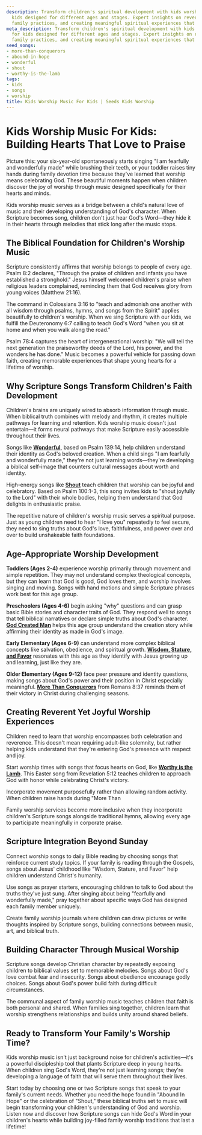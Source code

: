 ```yaml
---
description: Transform children's spiritual development with kids worship music for
  kids designed for different ages and stages. Expert insights on reverent worship,
  family practices, and creating meaningful spiritual experiences that last a lifetime.
meta_description: Transform children's spiritual development with kids worship music
  for kids designed for different ages and stages. Expert insights on reverent worship,
  family practices, and creating meaningful spiritual experiences that last a lifetime.
seed_songs:
- more-than-conquerors
- abound-in-hope
- wonderful
- shout
- worthy-is-the-lamb
tags:
- kids
- songs
- worship
title: Kids Worship Music For Kids | Seeds Kids Worship
---
```

# Kids Worship Music For Kids: Building Hearts That Love to Praise

Picture this: your six-year-old spontaneously starts singing "I am fearfully and wonderfully made" while brushing their teeth, or your toddler raises tiny hands during family devotion time because they've learned that worship means celebrating God. These beautiful moments happen when children discover the joy of worship through music designed specifically for their hearts and minds.

Kids worship music serves as a bridge between a child's natural love of music and their developing understanding of God's character. When Scripture becomes song, children don't just hear God's Word—they hide it in their hearts through melodies that stick long after the music stops.

## The Biblical Foundation for Children's Worship Music

Scripture consistently affirms that worship belongs to people of every age. Psalm 8:2 declares, "Through the praise of children and infants you have established a stronghold." Jesus himself welcomed children's praise when religious leaders complained, reminding them that God receives glory from young voices (Matthew 21:16).

The command in Colossians 3:16 to "teach and admonish one another with all wisdom through psalms, hymns, and songs from the Spirit" applies beautifully to children's worship. When we sing Scripture with our kids, we fulfill the Deuteronomy 6:7 calling to teach God's Word "when you sit at home and when you walk along the road."

Psalm 78:4 captures the heart of intergenerational worship: "We will tell the next generation the praiseworthy deeds of the Lord, his power, and the wonders he has done." Music becomes a powerful vehicle for passing down faith, creating memorable experiences that shape young hearts for a lifetime of worship.

## Why Scripture Songs Transform Children's Faith Development

Children's brains are uniquely wired to absorb information through music. When biblical truth combines with melody and rhythm, it creates multiple pathways for learning and retention. Kids worship music doesn't just entertain—it forms neural pathways that make Scripture easily accessible throughout their lives.

Songs like **[Wonderful](https://seedskidsworship.com/product/wonderful-psalm-13914/)**, based on Psalm 139:14, help children understand their identity as God's beloved creation. When a child sings "I am fearfully and wonderfully made," they're not just learning words—they're developing a biblical self-image that counters cultural messages about worth and identity.

High-energy songs like **[Shout](https://seedskidsworship.com/product/shout-psalm-1001-3/)** teach children that worship can be joyful and celebratory. Based on Psalm 100:1-3, this song invites kids to "shout joyfully to the Lord" with their whole bodies, helping them understand that God delights in enthusiastic praise.

The repetitive nature of children's worship music serves a spiritual purpose. Just as young children need to hear "I love you" repeatedly to feel secure, they need to sing truths about God's love, faithfulness, and power over and over to build unshakeable faith foundations.

## Age-Appropriate Worship Development

**Toddlers (Ages 2-4)** experience worship primarily through movement and simple repetition. They may not understand complex theological concepts, but they can learn that God is good, God loves them, and worship involves singing and moving. Songs with hand motions and simple Scripture phrases work best for this age group.

**Preschoolers (Ages 4-6)** begin asking "why" questions and can grasp basic Bible stories and character traits of God. They respond well to songs that tell biblical narratives or declare simple truths about God's character. **[God Created Man](https://seedskidsworship.com/product/god-created-man-genesis-127/)** helps this age group understand the creation story while affirming their identity as made in God's image.

**Early Elementary (Ages 6-9)** can understand more complex biblical concepts like salvation, obedience, and spiritual growth. **[Wisdom, Stature, and Favor](https://seedskidsworship.com/product/wisdom-stature-and-favor-luke-252-2/)** resonates with this age as they identify with Jesus growing up and learning, just like they are.

**Older Elementary (Ages 9-12)** face peer pressure and identity questions, making songs about God's power and their position in Christ especially meaningful. **[More Than Conquerors](https://seedskidsworship.com/product/more-than-conquerors-romans-837/)** from Romans 8:37 reminds them of their victory in Christ during challenging seasons.

## Creating Reverent Yet Joyful Worship Experiences

Children need to learn that worship encompasses both celebration and reverence. This doesn't mean requiring adult-like solemnity, but rather helping kids understand that they're entering God's presence with respect and joy.

Start worship times with songs that focus hearts on God, like **[Worthy is the Lamb](https://seedskidsworship.com/product/worthy-is-the-lamb-revelation-512/)**. This Easter song from Revelation 5:12 teaches children to approach God with honor while celebrating Christ's victory.

Incorporate movement purposefully rather than allowing random activity. When children raise hands during "More Than

Family worship services become more inclusive when they incorporate children's Scripture songs alongside traditional hymns, allowing every age to participate meaningfully in corporate praise.

## Scripture Integration Beyond Sunday

Connect worship songs to daily Bible reading by choosing songs that reinforce current study topics. If your family is reading through the Gospels, songs about Jesus' childhood like "Wisdom, Stature, and Favor" help children understand Christ's humanity.

Use songs as prayer starters, encouraging children to talk to God about the truths they've just sung. After singing about being "fearfully and wonderfully made," pray together about specific ways God has designed each family member uniquely.

Create family worship journals where children can draw pictures or write thoughts inspired by Scripture songs, building connections between music, art, and biblical truth.

## Building Character Through Musical Worship

Scripture songs develop Christian character by repeatedly exposing children to biblical values set to memorable melodies. Songs about God's love combat fear and insecurity. Songs about obedience encourage godly choices. Songs about God's power build faith during difficult circumstances.

The communal aspect of family worship music teaches children that faith is both personal and shared. When families sing together, children learn that worship strengthens relationships and builds unity around shared beliefs.

## Ready to Transform Your Family's Worship Time?

Kids worship music isn't just background noise for children's activities—it's a powerful discipleship tool that plants Scripture deep in young hearts. When children sing God's Word, they're not just learning songs; they're developing a language of faith that will serve them throughout their lives.

Start today by choosing one or two Scripture songs that speak to your family's current needs. Whether you need the hope found in "Abound In Hope" or the celebration of "Shout," these biblical truths set to music will begin transforming your children's understanding of God and worship. Listen now and discover how Scripture songs can hide God's Word in your children's hearts while building joy-filled family worship traditions that last a lifetime!

<script type="application/ld+json">
{
  "@context": "https://schema.org",
  "@type": "Article",
  "headline": "Kids Worship Music For Kids",
  "author": {
    "@type": "Organization",
    "name": "Seeds Kids Worship"
  },
  "publisher": {
    "@type": "Organization",
    "name": "Seeds Kids Worship",
    "logo": {
      "@type": "ImageObject",
      "url": "https://seedskidsworship.com/logo.png"
    }
  },
  "datePublished": "2025-09-05T15:26:04.643204",
  "dateModified": "2025-09-05T15:26:04.643225",
  "description": "Transform children's spiritual development with kids worship music for kids designed for different ages and stages. Expert insights on reverent worship, family ",
  "mainEntityOfPage": {
    "@type": "WebPage",
    "@id": "https://seedskidsworship.com/activities/kids-worship-music-for-kids/"
  }
}
</script>

<script type="application/ld+json">
{
  "@context": "https://schema.org",
  "@type": "Product",
  "name": "More Than Conquerors",
  "description": "Powerful song declaring God as mighty to save and rejoicing over us from Zephaniah 3:17",
  "url": "https://seedskidsworship.com/product/more-than-conquerors-romans-837/",
  "brand": {
    "@type": "Brand",
    "name": "Seeds Kids Worship"
  },
  "category": "Children's Christian Music",
  "album": "Seeds of Character"
}
</script>

<script type="application/ld+json">
{
  "@context": "https://schema.org",
  "@type": "Product",
  "name": "Abound In Hope",
  "description": "Uplifting song about being filled with joy and peace through the power of the Holy Spirit",
  "url": "https://seedskidsworship.com/product/abound-in-hope-romans-1513/",
  "brand": {
    "@type": "Brand",
    "name": "Seeds Kids Worship"
  },
  "category": "Children's Christian Music",
  "album": "Hope"
}
</script>

<script type="application/ld+json">
{
  "@context": "https://schema.org",
  "@type": "Product",
  "name": "Wonderful",
  "description": "A scripture song about being fearfully and wonderfully made by God",
  "url": "https://seedskidsworship.com/product/wonderful-psalm-13914/",
  "brand": {
    "@type": "Brand",
    "name": "Seeds Kids Worship"
  },
  "category": "Children's Christian Music",
  "album": "Hope"
}
</script>

<script type="application/ld+json">
{
  "@context": "https://schema.org",
  "@type": "Product",
